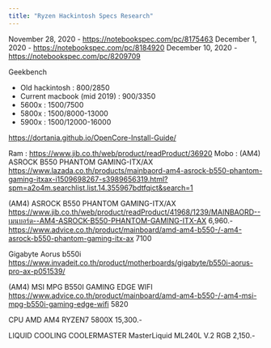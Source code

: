 ```yaml
---
title: "Ryzen Hackintosh Specs Research"
---
```


November 28, 2020 - https://notebookspec.com/pc/8175463
December 1, 2020 - https://notebookspec.com/pc/8184920
December 10, 2020 - https://notebookspec.com/pc/8209709

Geekbench
- Old hackintosh : 800/2850
- Current macbook (mid 2019) : 900/3350
- 5600x  : 1500/7500
- 5800x : 1500/8000-13000
- 5900x : 1500/12000-16000

https://dortania.github.io/OpenCore-Install-Guide/

Ram : https://www.jib.co.th/web/product/readProduct/36920
Mobo : (AM4) ASROCK B550 PHANTOM GAMING-ITX/AX https://www.lazada.co.th/products/mainbaord-am4-asrock-b550-phantom-gaming-itxax-i1509698267-s3989656319.html?spm=a2o4m.searchlist.list.14.355967bdtfqict&search=1

(AM4) ASROCK B550 PHANTOM GAMING-ITX/AX
https://www.jib.co.th/web/product/readProduct/41968/1239/MAINBAORD--เมนบอร์ด--AM4-ASROCK-B550-PHANTOM-GAMING-ITX-AX
6,960.-
https://www.advice.co.th/product/mainboard/amd-am4-b550-/-am4-asrock-b550-phantom-gaming-itx-ax
7100

Gigabyte Aorus b550i
https://www.invadeit.co.th/product/motherboards/gigabyte/b550i-aorus-pro-ax-p051539/

(AM4) MSI MPG B550I GAMING EDGE WIFI
https://www.advice.co.th/product/mainboard/amd-am4-b550-/-am4-msi-mpg-b550i-gaming-edge-wifi
5820

CPU AMD AM4 RYZEN7 5800X
15,300.- 

LIQUID COOLING COOLERMASTER MasterLiquid ML240L V.2 RGB
2,150.- 